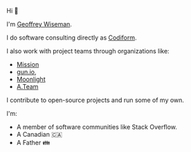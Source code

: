 Hi 👋

I'm [Geoffrey Wiseman](http://geoffreywiseman.ca/).  

I do software consulting directly as [Codiform](http://codiform.com/). 

I also work with project teams through organizations like:
- [Mission](https://mission.dev)
- [gun.io](https://gun.io), 
- [Moonlight](https://www.moonlightwork.com)
- [A.Team](https://www.a.team) 

I contribute to open-source projects and run some of my own.

I'm:
- A member of software communities like Stack Overflow.
- A Canadian 🇨🇦
- A Father 👪
